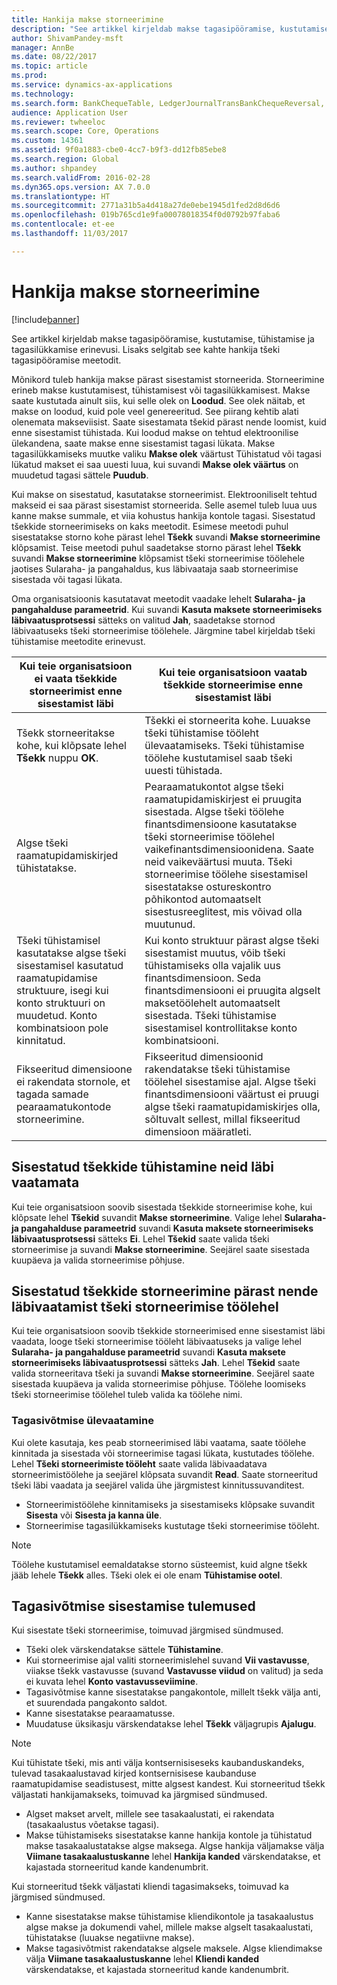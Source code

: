```yaml
---
title: Hankija makse storneerimine
description: "See artikkel kirjeldab makse tagasipööramise, kustutamise, tühistamise ja tagasilükkamise erinevusi. Lisaks selgitab see kahte hankija tšeki tagasipööramise meetodit."
author: ShivamPandey-msft
manager: AnnBe
ms.date: 08/22/2017
ms.topic: article
ms.prod: 
ms.service: dynamics-ax-applications
ms.technology: 
ms.search.form: BankChequeTable, LedgerJournalTransBankChequeReversal, LedgerJournalTransVendPaym
audience: Application User
ms.reviewer: twheeloc
ms.search.scope: Core, Operations
ms.custom: 14361
ms.assetid: 9f0a1883-cbe0-4cc7-b9f3-dd12fb85ebe8
ms.search.region: Global
ms.author: shpandey
ms.search.validFrom: 2016-02-28
ms.dyn365.ops.version: AX 7.0.0
ms.translationtype: HT
ms.sourcegitcommit: 2771a31b5a4d418a27de0ebe1945d1fed2d8d6d6
ms.openlocfilehash: 019b765cd1e9fa00078018354f0d0792b97faba6
ms.contentlocale: et-ee
ms.lasthandoff: 11/03/2017

---
```


# <a name="reverse-a-vendor-payment"></a>Hankija makse storneerimine

[!include[banner](../includes/banner.md)]


See artikkel kirjeldab makse tagasipööramise, kustutamise, tühistamise ja tagasilükkamise erinevusi. Lisaks selgitab see kahte hankija tšeki tagasipööramise meetodit. 

Mõnikord tuleb hankija makse pärast sisestamist storneerida. Storneerimine erineb makse kustutamisest, tühistamisest või tagasilükkamisest. Makse saate kustutada ainult siis, kui selle olek on **Loodud**. See olek näitab, et makse on loodud, kuid pole veel genereeritud. See piirang kehtib alati olenemata makseviisist. Saate sisestamata tšekid pärast nende loomist, kuid enne sisestamist tühistada. Kui loodud makse on tehtud elektroonilise ülekandena, saate makse enne sisestamist tagasi lükata. Makse tagasilükkamiseks muutke valiku **Makse olek** väärtust Tühistatud või tagasi lükatud makset ei saa uuesti luua, kui suvandi **Makse olek väärtus** on muudetud tagasi sättele **Puudub**. 

Kui makse on sisestatud, kasutatakse storneerimist. Elektrooniliselt tehtud makseid ei saa pärast sisestamist storneerida. Selle asemel tuleb luua uus kanne makse summale, et viia kohustus hankija kontole tagasi. Sisestatud tšekkide storneerimiseks on kaks meetodit. Esimese meetodi puhul sisestatakse storno kohe pärast lehel **Tšekk** suvandi **Makse storneerimine** klõpsamist. Teise meetodi puhul saadetakse storno pärast lehel **Tšekk** suvandi **Makse storneerimine** klõpsamist tšeki storneerimise töölehele jaotises Sularaha- ja pangahaldus, kus läbivaataja saab storneerimise sisestada või tagasi lükata. 

Oma organisatsioonis kasutatavat meetodit vaadake lehelt **Sularaha- ja pangahalduse parameetrid**. Kui suvandi **Kasuta maksete storneerimiseks läbivaatusprotsessi** sätteks on valitud **Jah**, saadetakse stornod läbivaatuseks tšeki storneerimise töölehele. Järgmine tabel kirjeldab tšeki tühistamise meetodite erinevust.

| Kui teie organisatsioon ei vaata tšekkide storneerimist enne sisestamist läbi                                                                                                                                  | Kui teie organisatsioon vaatab tšekkide storneerimise enne sisestamist läbi                                                                                                                                                                                                                                                                                                                                                                     |
|-----------------------------------------------------------------------------------------------------------------------------------------------------------------------------------------------------|---------------------------------------------------------------------------------------------------------------------------------------------------------------------------------------------------------------------------------------------------------------------------------------------------------------------------------------------------------------------------------------------------------------------------------|
| Tšekk storneeritakse kohe, kui klõpsate lehel **Tšekk** nuppu **OK**.                                                                                                                      | Tšekki ei storneerita kohe. Luuakse tšeki tühistamise tööleht ülevaatamiseks. Tšeki tühistamise töölehe kustutamisel saab tšeki uuesti tühistada.                                                                                                                                                                                                                                                                |
| Algse tšeki raamatupidamiskirjed tühistatakse.                                                                                                                                         | Pearaamatukontot algse tšeki raamatupidamiskirjest ei pruugita sisestada. Algse tšeki töölehe finantsdimensioone kasutatakse tšeki storneerimise töölehel vaikefinantsdimensioonidena. Saate neid vaikeväärtusi muuta. Tšeki storneerimise töölehe sisestamisel sisestatakse ostureskontro põhikontod automaatselt sisestusreeglitest, mis võivad olla muutunud. |
| Tšeki tühistamisel kasutatakse algse tšeki sisestamisel kasutatud raamatupidamise struktuure, isegi kui konto struktuuri on muudetud. Konto kombinatsioon pole kinnitatud. | Kui konto struktuur pärast algse tšeki sisestamist muutus, võib tšeki tühistamiseks olla vajalik uus finantsdimensioon. Seda finantsdimensiooni ei pruugita algselt maksetöölehelt automaatselt sisestada. Tšeki tühistamise sisestamisel kontrollitakse konto kombinatsiooni.                                                                                                        |
| Fikseeritud dimensioone ei rakendata stornole, et tagada samade pearaamatukontode storneerimine.                                                                                      | Fikseeritud dimensioonid rakendatakse tšeki tühistamise töölehel sisestamise ajal. Algse tšeki finantsdimensiooni väärtust ei pruugi algse tšeki raamatupidamiskirjes olla, sõltuvalt sellest, millal fikseeritud dimensioon määratleti.                                                                                                                                                                                                     |

## <a name="reverse-posted-checks-without-reviewing-them"></a>Sisestatud tšekkide tühistamine neid läbi vaatamata
Kui teie organisatsioon soovib sisestada tšekkide storneerimise kohe, kui klõpsate lehel **Tšekid** suvandit **Makse storneerimine**. Valige lehel **Sularaha- ja pangahalduse parameetrid** suvandi **Kasuta maksete storneerimiseks läbivaatusprotsessi** sätteks **Ei**. Lehel **Tšekid** saate valida tšeki storneerimise ja suvandi **Makse storneerimine**. Seejärel saate sisestada kuupäeva ja valida storneerimise põhjuse.

## <a name="reverse-posted-checks-after-they-are-reviewed-in-the-check-reversal-journal"></a>Sisestatud tšekkide storneerimine pärast nende läbivaatamist tšeki storneerimise töölehel
Kui teie organisatsioon soovib tšekkide storneerimised enne sisestamist läbi vaadata, looge tšeki storneerimise tööleht läbivaatuseks ja valige lehel **Sularaha- ja pangahalduse parameetrid** suvandi **Kasuta maksete storneerimiseks läbivaatusprotsessi** sätteks **Jah**. Lehel **Tšekid** saate valida storneeritava tšeki ja suvandi **Makse storneerimine**. Seejärel saate sisestada kuupäeva ja valida storneerimise põhjuse. Töölehe loomiseks tšeki storneerimise töölehel tuleb valida ka töölehe nimi.

### <a name="review-a-reversal"></a>Tagasivõtmise ülevaatamine

Kui olete kasutaja, kes peab storneerimised läbi vaatama, saate töölehe kinnitada ja sisestada või storneerimise tagasi lükata, kustutades töölehe. Lehel **Tšeki storneerimiste tööleht** saate valida läbivaadatava storneerimistöölehe ja seejärel klõpsata suvandit **Read**. Saate storneeritud tšeki läbi vaadata ja seejärel valida ühe järgmistest kinnitussuvanditest.

-   Storneerimistöölehe kinnitamiseks ja sisestamiseks klõpsake suvandit **Sisesta** või **Sisesta ja kanna üle**.
-   Storneerimise tagasilükkamiseks kustutage tšeki storneerimise tööleht.

> [!NOTE]
> Töölehe kustutamisel eemaldatakse storno süsteemist, kuid algne tšekk jääb lehele **Tšekk** alles. Tšeki olek ei ole enam **Tühistamise ootel**.

## <a name="results-of-posting-a-reversal"></a>Tagasivõtmise sisestamise tulemused
Kui sisestate tšeki storneerimise, toimuvad järgmised sündmused.

-   Tšeki olek värskendatakse sättele **Tühistamine**.
-   Kui storneerimise ajal valiti storneerimislehel suvand **Vii vastavusse**, viiakse tšekk vastavusse (suvand **Vastavusse viidud** on valitud) ja seda ei kuvata lehel **Konto vastavusseviimine**.
-   Tagasivõtmise kanne sisestatakse pangakontole, millelt tšekk välja anti, et suurendada pangakonto saldot.
-   Kanne sisestatakse pearaamatusse.
-   Muudatuse üksikasju värskendatakse lehel **Tšekk** väljagrupis **Ajalugu**.

> [!NOTE] 
> Kui tühistate tšeki, mis anti välja kontsernisiseseks kaubanduskandeks, tulevad tasakaalustavad kirjed kontsernisisese kaubanduse raamatupidamise seadistusest, mitte algsest kandest. Kui storneeritud tšekk väljastati hankijamakseks, toimuvad ka järgmised sündmused.

-   Algset makset arvelt, millele see tasakaalustati, ei rakendata (tasakaalustus võetakse tagasi).
-   Makse tühistamiseks sisestatakse kanne hankija kontole ja tühistatud makse tasakaalustatakse algse maksega. Algse hankija väljamakse välja **Viimane tasakaalustuskanne** lehel **Hankija kanded** värskendatakse, et kajastada storneeritud kande kandenumbrit.

Kui storneeritud tšekk väljastati kliendi tagasimakseks, toimuvad ka järgmised sündmused.

-   Kanne sisestatakse makse tühistamise kliendikontole ja tasakaalustus algse makse ja dokumendi vahel, millele makse algselt tasakaalustati, tühistatakse (luuakse negatiivne makse).
-   Makse tagasivõtmist rakendatakse algsele maksele. Algse kliendimakse välja **Viimane tasakaalustuskanne** lehel **Kliendi kanded** värskendatakse, et kajastada storneeritud kande kandenumbrit.





